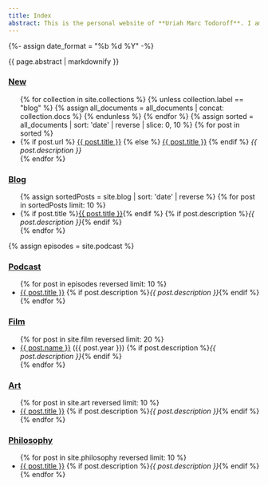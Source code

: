 ```yaml
---
title: Index
abstract: This is the personal website of **Uriah Marc Todoroff**. I am a philosopher interested in the Marxist tradition and the philosophy of art; I am an historical researcher charting the social history of visual culture; and I am a [critical writer of the contemporary](/reviews). This website is a new media experiment, combining literary and [technical means](/about) to develop a [dialetical image](/benjamin#dialectical-image) of the present.
---
```

{%- assign date_format =  "%b %d %Y" -%}

<article>
<div class="markdownBody" id="markdownBody">
<aside class="abstract">{{ page.abstract | markdownify }}</aside>

<section id="new">
<h1><a href="/changes">New</a></h1>
<ul class="section-link-list">
{% for collection in site.collections %}
{% unless collection.label == "blog" %}
{% assign all_documents = all_documents | concat: collection.docs %}
{% endunless %}
{% endfor %}
{% assign sorted = all_documents | sort: 'date' | reverse | slice: 0, 10 %}
{% for post in sorted %}
<li>
{% if post.url %}
<a href="{{ post.url }}">{{ post.title }}</a>
{% else %}
<a href="{{ post.slug }}" title="{{ post.title }}, posted on {{ post.date | date: site.date_format }}.">{{ post.title }}</a>
{% endif %}
<em>{{ post.description }}</em>
</li>
{% endfor %}
</ul>
</section>

<section id="blog">
<h1><a href="/blog">Blog</a></h1>
<ul class="section-link-list">
{% assign sortedPosts = site.blog | sort: 'date' | reverse %}
{% for post in sortedPosts limit: 10 %}
<li>{% if post.title %}<a href="{{ post.url }}" title="{{ post.title }}, posted on {{ post.date | date: date_format }}">{{ post.title }}</a>{% endif %}
{% if post.description %}<em>{{ post.description }}</em>{% endif %}
</li>
{% endfor %}
</ul>
</section>

<section id="podcast">
{% assign episodes = site.podcast %}
<h1><a href="/podcast">Podcast</a></h1>
<ul class="section-link-list">
{% for post in episodes reversed limit: 10 %}
<li><a href="podcast#{{ post.slug }}" title="{{ post.title }}, posted on {{ post.date | date: site.date_format }}">{{ post.title }}</a>
{% if post.description %}<em>{{ post.description }}</em>{% endif %}
</li>
{% endfor %}
</ul>
</section>

<section id="film">
<h1 id="film"><a href="/index#film">Film</a></h1>
<ul class="section-link-list">
{% for post in site.film reversed limit: 20 %}
<li><a href="{{ post.url }}" title="{{ post.title}}, watched {{ post.watched_Date | date: "%m/%d/%y" }}. Review published {{ post.date | date: "%m/%d/%y" }}.">{{ post.name }}</a> ({{ post.year }})
{% if post.description %}<em>{{ post.description }}</em>{% endif %}
</li>
{% endfor %}
</ul>
</section>

<section id="art">
<h1 id="art"><a href="/index#art">Art</a></h1>
<ul class="section-link-list">
{% for post in site.art reversed limit: 10 %}
<li><a href="{{ post.url }}" title="{{ post.title}}, posted on {{ post.date | date: "%b %-d, %Y" }}">{{ post.title }}</a>
{% if post.description %}<em>{{ post.description }}</em>{% endif %}
</li>
{% endfor %}
</ul>
</section>

<section id="philosophy">
<h1 id="philosophy"><a href="/index#philosophy">Philosophy</a></h1>
<ul class="section-link-list">
{% for post in site.philosophy reversed limit: 10 %}
<li><a href="{{ post.url }}" title="{{ post.title}}, posted on {{ post.date | date: "%b %-d, %Y" }}">{{ post.title }}</a>
{% if post.description %}<em>{{ post.description }}</em>{% endif %}
</li>
{% endfor %}
</ul>
</section>

</div>
</article>
